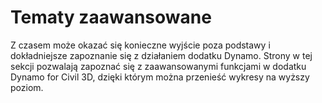# Tematy zaawansowane

Z czasem może okazać się konieczne wyjście poza podstawy i dokładniejsze zapoznanie się z działaniem dodatku Dynamo. Strony w tej sekcji pozwalają zapoznać się z zaawansowanymi funkcjami w dodatku Dynamo for Civil 3D, dzięki którym można przenieść wykresy na wyższy poziom.

